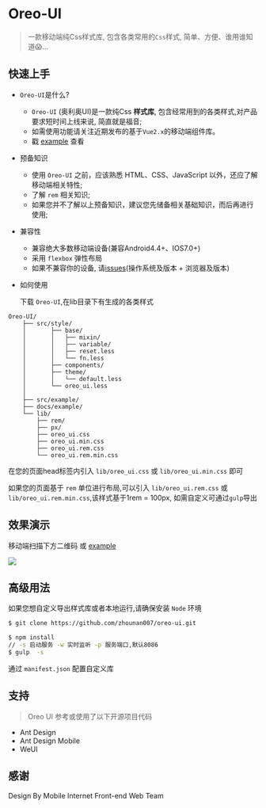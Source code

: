 # Oreo-UI 

> 一款移动端纯Css样式库, 包含各类常用的`Css`样式, 简单、方便、谁用谁知道😱...


## 快速上手


- `Oreo-UI`是什么?

    + `Oreo-UI` (奥利奥UI)是一款纯Css **样式库**, 包含经常用到的各类样式,对产品要求短时间上线来说, 简直就是福音;
    + 如需使用功能请关注近期发布的基于`Vue2.x`的移动端组件库。
    + 戳 [example](https://zhounan007.github.io/oreo-ui/example/index.html) 查看


- 预备知识
    + 使用 `Oreo-UI` 之前，应该熟悉 HTML、CSS、JavaScript 以外，还应了解移动端相关特性;
    + 了解 `rem` 相关知识;
    + 如果您并不了解以上预备知识，建议您先储备相关基础知识，而后再进行使用;


- 兼容性
    + 兼容绝大多数移动端设备(兼容Android4.4+、IOS7.0+) 
    + 采用 `flexbox` 弹性布局
    + 如果不兼容你的设备, 请[issues](https://github.com/zhounan007/oreo-ui/issues/new)(操作系统及版本 + 浏览器及版本)

- 如何使用
    
    下载 `Oreo-UI`,在lib目录下有生成的各类样式

```
Oreo-UI/
    ├── src/style/
    │       ├── base/
    │       │   ├── mixin/
    │       │   ├── variable/
    │       │   ├── reset.less
    │       │   └── fn.less
    │       ├── components/
    │       ├── theme/
    │       │   └── default.less
    │       └── oreo_ui.less  
    │
    ├── src/example/
    ├── docs/example/ 
    └── lib/
        ├── rem/
        ├── px/
        ├── oreo_ui.css
        ├── oreo_ui.min.css
        ├── oreo_ui.rem.css
        └── oreo_ui.rem.min.css
```
在您的页面head标签内引入 `lib/oreo_ui.css`  或 `lib/oreo_ui.min.css` 即可

如果您的页面基于 `rem` 单位进行布局,可以引入 `lib/oreo_ui.rem.css`  或 `lib/oreo_ui.rem.min.css`,该样式基于1rem = 100px, 如需自定义可通过`gulp`导出

## 效果演示

移动端扫描下方二维码 或 [example](https://github.com/zhounan007/oreo-ui)

![](http://owz1rt8et.bkt.clouddn.com/assets/github-oreo-ui-example.png?imageView2/1/w/200/h/200/format/png/q/75|imageslim)



## 高级用法

如果您想自定义导出样式库或者本地运行,请确保安装 `Node` 环境

```bash
$ git clone https://github.com/zhounan007/oreo-ui.git

$ npm install
// -s 启动服务 -w 实时监听 -p 服务端口,默认8086
$ gulp  -s  

```
通过 `manifest.json` 配置自定义库


## 支持

> Oreo UI 参考或使用了以下开源项目代码

- Ant Design
- Ant Design Mobile
- WeUI

## 感谢
Design By Mobile Internet Front-end Web Team